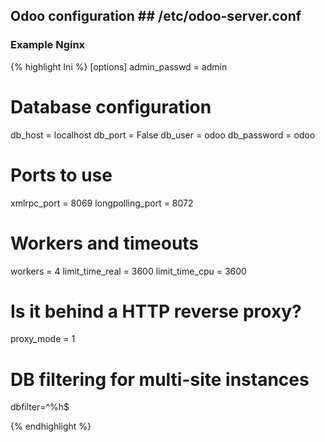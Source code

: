 ## Odoo configuration   ##  /etc/odoo-server.conf

### Example Nginx

{% highlight Ini %}
[options]
admin_passwd = admin

# Database configuration
db_host = localhost
db_port = False
db_user = odoo
db_password = odoo

# Ports to use
xmlrpc_port = 8069
longpolling_port = 8072

# Workers and timeouts
workers = 4
limit_time_real = 3600
limit_time_cpu = 3600

# Is it behind a HTTP reverse proxy?
proxy_mode = 1

# DB filtering for multi-site instances
dbfilter=^%h$

{% endhighlight %}
